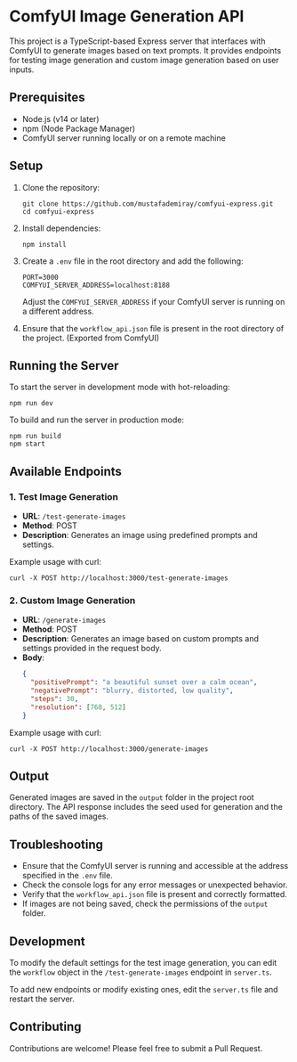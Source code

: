 # ComfyUI Image Generation API

This project is a TypeScript-based Express server that interfaces with ComfyUI to generate images based on text prompts. It provides endpoints for testing image generation and custom image generation based on user inputs.

## Prerequisites

- Node.js (v14 or later)
- npm (Node Package Manager)
- ComfyUI server running locally or on a remote machine

## Setup

1. Clone the repository:

   ```
   git clone https://github.com/mustafademiray/comfyui-express.git
   cd comfyui-express
   ```

2. Install dependencies:

   ```
   npm install
   ```

3. Create a `.env` file in the root directory and add the following:

   ```
   PORT=3000
   COMFYUI_SERVER_ADDRESS=localhost:8188
   ```

   Adjust the `COMFYUI_SERVER_ADDRESS` if your ComfyUI server is running on a different address.

4. Ensure that the `workflow_api.json` file is present in the root directory of the project. (Exported from ComfyUI)

## Running the Server

To start the server in development mode with hot-reloading:

```
npm run dev
```

To build and run the server in production mode:

```
npm run build
npm start
```

## Available Endpoints

### 1. Test Image Generation

- **URL**: `/test-generate-images`
- **Method**: POST
- **Description**: Generates an image using predefined prompts and settings.

Example usage with curl:

```
curl -X POST http://localhost:3000/test-generate-images
```

### 2. Custom Image Generation

- **URL**: `/generate-images`
- **Method**: POST
- **Description**: Generates an image based on custom prompts and settings provided in the request body.
- **Body**:
  ```json
  {
    "positivePrompt": "a beautiful sunset over a calm ocean",
    "negativePrompt": "blurry, distorted, low quality",
    "steps": 30,
    "resolution": [768, 512]
  }
  ```

Example usage with curl:

```
curl -X POST http://localhost:3000/generate-images
```

## Output

Generated images are saved in the `output` folder in the project root directory. The API response includes the seed used for generation and the paths of the saved images.


## Troubleshooting

- Ensure that the ComfyUI server is running and accessible at the address specified in the `.env` file.
- Check the console logs for any error messages or unexpected behavior.
- Verify that the `workflow_api.json` file is present and correctly formatted.
- If images are not being saved, check the permissions of the `output` folder.

## Development

To modify the default settings for the test image generation, you can edit the `workflow` object in the `/test-generate-images` endpoint in `server.ts`.

To add new endpoints or modify existing ones, edit the `server.ts` file and restart the server.

## Contributing

Contributions are welcome! Please feel free to submit a Pull Request.
